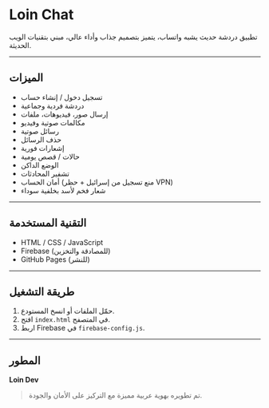 # Loin Chat

تطبيق دردشة حديث يشبه واتساب، يتميز بتصميم جذاب وأداء عالي، مبني بتقنيات الويب الحديثة.

---

## الميزات

- تسجيل دخول / إنشاء حساب
- دردشة فردية وجماعية
- إرسال صور، فيديوهات، ملفات
- مكالمات صوتية وفيديو
- رسائل صوتية
- حذف الرسائل
- إشعارات فورية
- حالات / قصص يومية
- الوضع الداكن
- تشفير المحادثات
- أمان الحساب (منع تسجيل من إسرائيل + حظر VPN)
- شعار فخم لأسد بخلفية سوداء

---

## التقنية المستخدمة

- HTML / CSS / JavaScript
- Firebase (للمصادقة والتخزين)
- GitHub Pages (للنشر)

---

## طريقة التشغيل

1. حمّل الملفات أو انسخ المستودع.
2. افتح `index.html` في المتصفح.
3. اربط Firebase في `firebase-config.js`.

---

## المطور

**Loin Dev**  
> تم تطويره بهوية عربية مميزة مع التركيز على الأمان والجودة.
